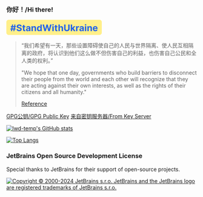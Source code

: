 ### 你好！/Hi there!

[![Stand With Ukraine](https://raw.githubusercontent.com/vshymanskyy/StandWithUkraine/main/badges/StandWithUkraine.svg)](https://stand-with-ukraine.pp.ua)

> “我们希望有一天，那些设置障碍使自己的人民与世界隔离、使人民互相隔离的政府，将认识到他们这么做不但伤害自己的利益，也伤害自己公民和全人类的权利。”
>
> "We hope that one day, governments who build barriers to disconnect their people from the world and each other will recognize that they are acting against their own interests, as well as the rights of their citizens and all humanity."
>
> [Reference](https://blog.zoom.us/improving-our-policies-as-we-continue-to-enable-global-collaboration/)

[GPG公钥/GPG Public Key](lwd-temp_0xFDCB405A_public.asc) [来自密钥服务器/From Key Server](https://keyserver.ubuntu.com/pks/lookup?op=get&search=0xafce72de15a64a20f9e731bbc8d10d21fdcb405a)

[![lwd-temp's GitHub stats](https://github-readme-stats-lwd-temp.vercel.app/api?username=lwd-temp&show_icons=true&show=reviews,discussions_started,discussions_answered,prs_merged,prs_merged_percentage)](https://github.com/anuraghazra/github-readme-stats)

[![Top Langs](https://github-readme-stats-lwd-temp.vercel.app//api/top-langs/?username=lwd-temp&langs_count=10&layout=compact)](https://github.com/anuraghazra/github-readme-stats)

### JetBrains Open Source Development License

Special thanks to JetBrains for their support of open-source projects.

[![Copyright © 2000-2024 JetBrains s.r.o. JetBrains and the JetBrains logo are registered trademarks of JetBrains s.r.o.](https://resources.jetbrains.com/storage/products/company/brand/logos/jb_beam.svg)](https://jb.gg/OpenSourceSupport)
